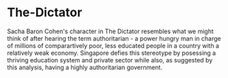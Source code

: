 # The-Dictator

Sacha Baron Cohen's character in The Dictator resembles what we might think of after hearing the term authoritarian - a power hungry man in charge of millions of comparartively poor, less educated people in a country with a relatively weak economy. Singapore defies this stereotype by posessing a thriving education system and private sector while also, as suggested by this analysis, having a highly authoritarian government.

